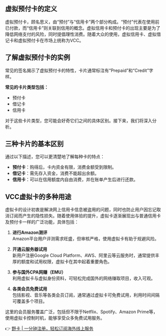 ## 虚拟预付卡的定义

虚拟预付卡，顾名思义，由“预付”与“信用卡”两个部分构成。“预付”代表在使用前已付款，而“信用卡”则关联到信用的概念。虚拟信用卡和预付卡的出现主要是为了降低网络支付的风险，同时提倡理性消费。随着大众的使用，虚拟信用卡、虚拟借记卡和虚拟预付卡在市场上统称为VCC。

## 了解虚拟预付卡的实例

常见的签名揭示了虚拟预付卡的特性，卡片通常标注有“Prepaid”和“Credit”字样。

**常见的卡片类型包括：**

- 预付卡
- 借记卡
- 信用卡

对于这些卡片类型，您可能会好奇它们之间的具体区别。接下来，我们将深入分析。

## 三种卡片的基本区别

通过以下描述，您可以更清楚地了解每种卡的特点：

- **预付卡**：购得后，卡内资金有限，消费金额受到限制。
- **借记卡**：需先存入资金，消费不能超出余额。
- **信用卡**：可以在信用额度内自由消费，并在账单产生后进行还款。

## VCC虚拟卡的多种用途

虚拟卡的设计初衷是解决网上信用卡信息被盗用的问题，同时也防止用户因忘记取消订阅而产生的隐性损失。随着使用体验的提升，虚拟卡逐渐展现出与普通信用卡及预付卡一样的广泛功能，具体包括：

1. **进行Amazon测评**  
   Amazon平台用户评测需求旺盛，但审核严格，使用虚拟卡有助于规避风险。

2. **开通云服务器试用**  
   新用户注册Google Cloud Platform、AWS、阿里云等云服务时，通常提供丰厚的额度和试用权限，虚拟卡在其中起着重要角色。

3. **参与国外CPA网赚（EMU）**  
   利用虚拟卡与虚拟身份资料，可轻松完成国外的网络赚取项目，收入可观。

4. **各类会员免费试用**  
   包括影视、音乐等各类会员订阅，通常通过虚拟卡可免费试用，利用时间间隔可覆盖多个项目。

这里的会员服务覆盖广泛，包括但不限于Netflix、Spotify、Amazon Prime等，使用虚拟卡控制时机，能够享受众多免费试用服务。

👉 [野卡 | 一分钟注册，轻松订阅海外线上服务](https://bit.ly/bewildcard)